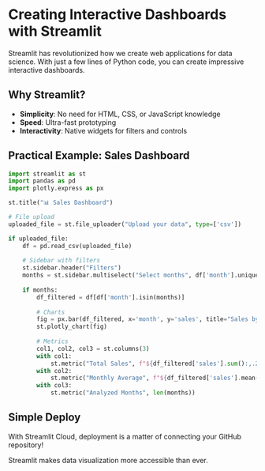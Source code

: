 # Creating Interactive Dashboards with Streamlit

Streamlit has revolutionized how we create web applications for data science. With just a few lines of Python code, you can create impressive interactive dashboards.

## Why Streamlit?

- **Simplicity**: No need for HTML, CSS, or JavaScript knowledge
- **Speed**: Ultra-fast prototyping
- **Interactivity**: Native widgets for filters and controls

## Practical Example: Sales Dashboard

```python
import streamlit as st
import pandas as pd
import plotly.express as px

st.title("📊 Sales Dashboard")

# File upload
uploaded_file = st.file_uploader("Upload your data", type=['csv'])

if uploaded_file:
    df = pd.read_csv(uploaded_file)
    
    # Sidebar with filters
    st.sidebar.header("Filters")
    months = st.sidebar.multiselect("Select months", df['month'].unique())
    
    if months:
        df_filtered = df[df['month'].isin(months)]
        
        # Charts
        fig = px.bar(df_filtered, x='month', y='sales', title="Sales by Month")
        st.plotly_chart(fig)
        
        # Metrics
        col1, col2, col3 = st.columns(3)
        with col1:
            st.metric("Total Sales", f"${df_filtered['sales'].sum():,.2f}")
        with col2:
            st.metric("Monthly Average", f"${df_filtered['sales'].mean():,.2f}")
        with col3:
            st.metric("Analyzed Months", len(months))
```

## Simple Deploy

With Streamlit Cloud, deployment is a matter of connecting your GitHub repository!

Streamlit makes data visualization more accessible than ever.
